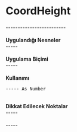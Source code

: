 # CoordHeight

\-------------------------\
\
**Uygulandığı Nesneler**\
\-----\
\
**Uygulama Biçimi**\
\-----\
\
**Kullanımı**

```
----- As Number
```

\
**Dikkat Edilecek Noktalar**\
\-----\
\
\-----
